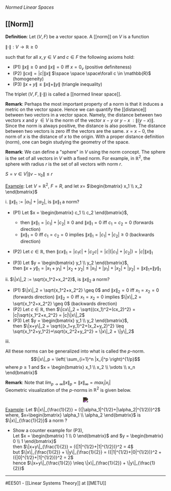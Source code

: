 ###### Normed Linear Spaces ######
## [[Norm]] ##

**Definition**: Let $(V,F)$ be a vector space. A [[norm]] on $V$ is a function  

$\| \cdot \| : V  \rightarrow \mathbb{R} \geq 0$

such that for all $x,y \in V$ and $c \in F$ the following axioms hold:

- (P1) $\|x\| \geq 0$ and $\|x\| = 0$ iff $x=0_v$ (positive definiteness)  
- (P2) $\|cx\| = |c| \|x\|$  $\space \space \space\forall c \in \mathbb{R}$ (homogeneity)  
- (P3) $\|x+y\| \leq \|x\| + \|y\|$ (triangle inequality)

The triplet $(V,F,\| \cdot \|)$ is called a [[normed linear space]].


**Remark**: Perhaps the most important property of a norm is that it induces a metric on the vector space. Hence we can quantify the [[distance]] between two vectors in a vector space. Namely, the distance between two vectors $x$ and $y$ $\in V$ is the norm of the vector $x-y$ or $y-x$ $: \|(y-x)\|$. Since the norm is always positive, the distance is also positive. The distance between two vectors is zero iff the vectors are the same. $x=x-0$, the norm of $x$ is the distance of $x$ to the origin. With a proper distance definition (norm), one can begin studying the geometry of the space.

**Remark**: We can define a "sphere" in $V$ using the norm concept. The sphere is the set of all vectors in $V$ with a fixed norm. For example, in $\mathbb{R}^2$, the sphere with radius $r$ is the set of all vectors with norm $r$.

$S = {v \in V | \|v-v_0\| \leq r}$


<ins>Example</ins>: Let $V = \mathbb{R}^2$, $F = R$, and let $x =$ $\begin{bmatrix} x_1 \\ x_2 \end{bmatrix}$ 

i. $\|x\|_1 := |\alpha_1|+|\alpha_2|$,  is $\|x\|_1$ a norm?  

- (P1) Let $x = \begin{bmatrix} c_1 \\ c_2 \end{bmatrix}$,  
    * then $\|x\|_1 = |c_1|+|c_2| \geq 0$ and $\|x\|_1 = 0$ iff $c_1 = c_2 = 0$ (forwards direction)  
    * $\|x\|_1 = 0$ iff $c_1 = c_2 = 0$ implies $\|x\|_1 = |c_1|+|c_2| \geq 0$ (backwards direction)

   
- (P2) Let $c \in \mathbb{R}$, then $\|cx\|_1 = |c_1c|+|c_2c| = |c|(|c_1|+|c_2|) = |c|\|x\|_1$  

- (P3) Let $y = \begin{bmatrix} y_1 \\ y_2 \end{bmatrix}$,  
    then $\|x+y\|_1 = |x_1+y_1|+|x_2+y_2| \leq |x_1|+|y_1|+|x_2|+|y_2| = \|x\|_1 + \|y\|_1$  
         

ii. $\|x\|_2 := \sqrt{x_1^2+x_2^2}$,  is $\|x\|_2$ a norm?  
- (P1) $\|x\|_2 = \sqrt{x_1^2+x_2^2} \geq 0$ and $\|x\|_2 = 0$ iff $x_1 = x_2 = 0$ (forwards direction) 
    $\|x\|_2 = 0$ iff $x_1 = x_2 = 0$ implies $\|x\|_2 = \sqrt{x_1^2+x_2^2} \geq 0$ (backwards direction)   
- (P2) Let $c \in \mathbb{R}$, then $\|cx\|_2 = \sqrt{(cx_1)^2+(cx_2)^2} = |c|\sqrt{x_1^2+x_2^2} = |c|\|x\|_2$  
- (P3) Let $y = \begin{bmatrix} y_1 \\ y_2 \end{bmatrix}$,  
    then $\|x+y\|_2 = \sqrt{(x_1+y_1)^2+(x_2+y_2)^2} \leq \sqrt{x_1^2+y_1^2}+\sqrt{x_2^2+y_2^2} = \|x\|_2 + \|y\|_2$  

iii.

All these norms can be generalized into what is called the $p$-norm.  
$$\|x\|_p = \left( \sum_{i=1}^n |x_i|^p \right)^{1/p}$$
where $p \geq 1$ and $x = \begin{bmatrix} x_1 \\ x_2 \\ \vdots \\ x_n \end{bmatrix}$

**Remark**: Note that $lim_{p \rightarrow \infty} \|x\|_p = \|x\|_{\infty} = max_i |x_i|$  
Geometric visualization of the $p$-norms in $\mathbb{R}^2$ is given below. 
 
<p align="center">
  <img rotate ="90" 
  style="filter: invert(88%);"
  src="https://upload.wikimedia.org/wikipedia/commons/6/60/Vector_norms.png?20060103191713" />
</p>

<ins>Example</ins>: Let $\|x\|_{\frac{1}{2}} = ({|\alpha_1|^{1/2}+|\alpha_2|^{1/2})}^2$ where, $x=\begin{bmatrix} \alpha_1 \\ \alpha_2 \end{bmatrix}$ is $\|x\|_{\frac{1}{2}}$ a norm ?  
- Show a counter example for (P3),  
    Let $x = \begin{bmatrix} 1 \\ 0 \end{bmatrix}$ and $y = \begin{bmatrix} 0 \\ 1 \end{bmatrix}$  
    then $\|x+y\|_{\frac{1}{2}} = ({|1|^{1/2}+|1|^{1/2})}^2 = 4$  
    but $\|x\|_{\frac{1}{2}} + \|y\|_{\frac{1}{2}} = ({|1|^{1/2}+|0|^{1/2})}^2 + ({|0|^{1/2}+|1|^{1/2})}^2 = 2$  
    hence $\|x+y\|_{\frac{1}{2}} \nleq \|x\|_{\frac{1}{2}} + \|y\|_{\frac{1}{2}}$  

-----
#EE501 - [[Linear Systems Theory]] at [[METU]]